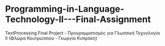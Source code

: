 # Programming-in-Language-Technology-II---Final-Assignment
TextProcessing Final Project - Προγραμματισμός για Γλωσσική Τεχνολογία ΙΙ (Φλώρα Κουτρώτσιου - Γεωργία Κυπράκη) 
